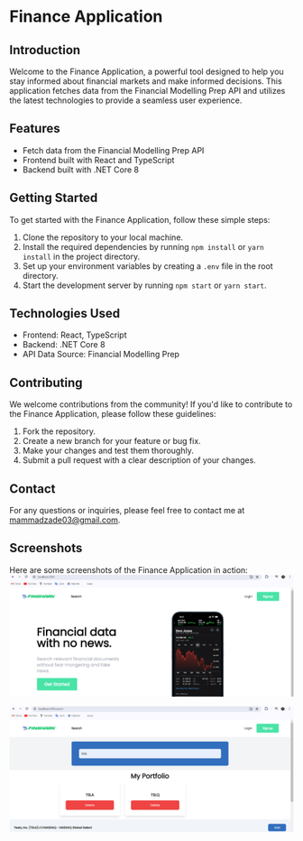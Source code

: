 # Finance Application

## Introduction
Welcome to the Finance Application, a powerful tool designed to help you stay informed about financial markets and make informed decisions. This application fetches data from the Financial Modelling Prep API and utilizes the latest technologies to provide a seamless user experience.

## Features
- Fetch data from the Financial Modelling Prep API
- Frontend built with React and TypeScript
- Backend built with .NET Core 8

## Getting Started
To get started with the Finance Application, follow these simple steps:

1. Clone the repository to your local machine.
2. Install the required dependencies by running `npm install` or `yarn install` in the project directory.
3. Set up your environment variables by creating a `.env` file in the root directory.
4. Start the development server by running `npm start` or `yarn start`.

## Technologies Used
- Frontend: React, TypeScript
- Backend: .NET Core 8
- API Data Source: Financial Modelling Prep

## Contributing
We welcome contributions from the community! If you'd like to contribute to the Finance Application, please follow these guidelines:

1. Fork the repository.
2. Create a new branch for your feature or bug fix.
3. Make your changes and test them thoroughly.
4. Submit a pull request with a clear description of your changes.

## Contact
For any questions or inquiries, please feel free to contact me at mammadzade03@gmail.com.

## Screenshots
Here are some screenshots of the Finance Application in action:
![alt text](image-1.png)

![alt text](image-2.png)
